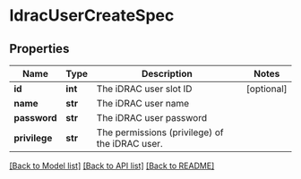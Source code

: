 # IdracUserCreateSpec

## Properties
Name | Type | Description | Notes
------------ | ------------- | ------------- | -------------
**id** | **int** | The iDRAC user slot ID | [optional] 
**name** | **str** | The iDRAC user name | 
**password** | **str** | The iDRAC user password | 
**privilege** | **str** | The permissions (privilege) of the iDRAC user. | 

[[Back to Model list]](../README.md#documentation-for-models) [[Back to API list]](../README.md#documentation-for-api-endpoints) [[Back to README]](../README.md)

